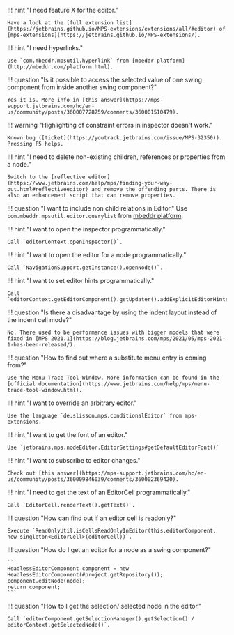 !!! hint "I need feature X for the editor."

    Have a look at the [full extension list](https://jetbrains.github.io/MPS-extensions/extensions/all/#editor) of [mps-extensions](https://jetbrains.github.io/MPS-extensions/).

!!! hint "I need hyperlinks."

    Use `com.mbeddr.mpsutil.hyperlink` from [mbeddr platform](http://mbeddr.com/platform.html).

!!! question "Is it possible to access the selected value of one swing component from inside another swing component?"

    Yes it is. More info in [this answer](https://mps-support.jetbrains.com/hc/en-us/community/posts/360007728759/comments/360001510479).

!!! warning "Highlighting of constraint errors in inspector doesn't work."

    Known bug ([ticket](https://youtrack.jetbrains.com/issue/MPS-32350)). Pressing F5 helps.

!!! hint  "I need to delete non-existing children, references or properties from a node."

    Switch to the [reflective editor](https://www.jetbrains.com/help/mps/finding-your-way-out.html#reflectiveeditor) and remove the offending parts. There is also an enhancement script that can remove properties.

!!! question  "I want to include non child relations in Editor."
    Use `com.mbeddr.mpsutil.editor.querylist` from [mbeddr platform](http://mbeddr.com/platform.html).

!!! hint "I want to open the inspector programmatically."

    Call `editorContext.openInspector()`.

!!! hint "I want to open the editor for a node programmatically."

    Call `NavigationSupport.getInstance().openNode()`.

!!! hint "I want to set editor hints programmatically."

    Call `editorContext.getEditorComponent().getUpdater().addExplicitEditorHintsForNode()`.

!!! question "Is there a disadvantage by using the indent layout instead of the indent cell mode?"

    No. There used to be performance issues with bigger models that were fixed in [MPS 2021.1](https://blog.jetbrains.com/mps/2021/05/mps-2021-1-has-been-released/).

!!! question "How to find out where a substitute menu entry is coming from?"

    Use the Menu Trace Tool Window. More information can be found in the [official documentation](https://www.jetbrains.com/help/mps/menu-trace-tool-window.html).

!!! hint "I want to override an arbitrary editor."

    Use the language `de.slisson.mps.conditionalEditor` from mps-extensions.

!!! hint "I want to get the font of an editor."

    Use `jetbrains.mps.nodeEditor.EditorSettings#getDefaultEditorFont()`

!!! hint "I want to subscribe to editor changes."

    Check out [this answer](https://mps-support.jetbrains.com/hc/en-us/community/posts/360009846039/comments/360002369420).

!!! hint "I need to get the text of an EditorCell programmatically."

    Call `EditorCell.renderText().getText()`.

!!! question "How can find out if an editor cell is readonly?"

    Execute `ReadOnlyUtil.isCellsReadOnlyInEditor(this.editorComponent, new singleton<EditorCell>(editorCell))`.

!!! question "How do I get an editor for a node as a swing component?"

    ```
    HeadlessEditorComponent component = new HeadlessEditorComponent(#project.getRepository()); 
    component.editNode(node);
    return component;
    ```

!!! question "How to I get the selection/ selected node in the editor."

    Call `editorComponent.getSelectionManager().getSelection() / editorContext.getSelectedNode()`.

[^1]:[MPS forum - hierarchical tree structure and editing](https://mps-support.jetbrains.com/hc/en-us/community/posts/4403918630290-hierarchical-tree-structure-and-editing)